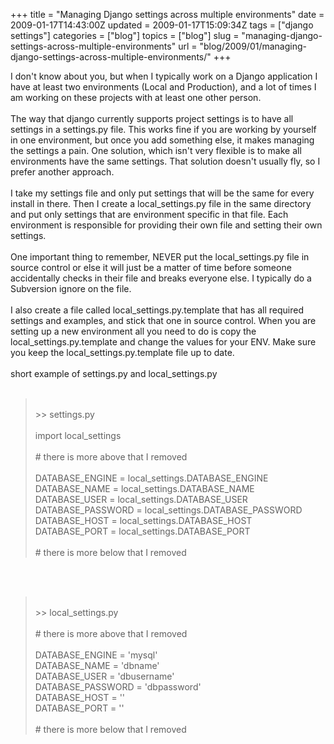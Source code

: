 +++
title = "Managing Django settings across multiple environments"
date = 2009-01-17T14:43:00Z
updated = 2009-01-17T15:09:34Z
tags = ["django settings"]
categories = ["blog"]
topics = ["blog"]
slug = "managing-django-settings-across-multiple-environments"
url = "blog/2009/01/managing-django-settings-across-multiple-environments/"
+++

I don't know about you, but when I typically work on a Django application I have at least two environments (Local and Production), and a lot of times I am working on these projects with at least one other person.<br /><br />The way that django currently supports project settings is to have all settings in a settings.py file. This works fine if you are working by yourself in one environment, but once you add something else, it makes managing the settings a pain. One solution, which isn't very flexible is to make all environments have the same settings. That solution doesn't usually fly, so I prefer another approach.<br /><br />I take my settings file and only put settings that will be the same for every install in there. Then I create a  local_settings.py file in the same directory and put only settings that are environment specific in that file. Each environment is responsible for providing their own file and setting their own settings.<br /><br />One important thing to remember, NEVER put the local_settings.py file in source control or else it will just be a matter of time before someone accidentally checks in their file and breaks everyone else. I typically do a Subversion ignore on the file.<br /><br />I also create a file called local_settings.py.template that has all required settings and examples, and stick that one in source control. When you are setting up a new environment all you need to do is copy the local_settings.py.template and change the values for your ENV. Make sure you keep the local_settings.py.template file up to date.<br /><br />short example of settings.py and local_settings.py<br /><br /><blockquote><br />>> settings.py<br /><br />import local_settings<br /><br /># there is more above that I removed<br /><br />DATABASE_ENGINE = local_settings.DATABASE_ENGINE         <br />DATABASE_NAME = local_settings.DATABASE_NAME          <br />DATABASE_USER = local_settings.DATABASE_USER          <br />DATABASE_PASSWORD = local_settings.DATABASE_PASSWORD       <br />DATABASE_HOST = local_settings.DATABASE_HOST        <br />DATABASE_PORT = local_settings.DATABASE_PORT  <br />   <br /># there is more below that I removed<br /></blockquote><br /><br /><blockquote><br />>> local_settings.py<br /><br /># there is more above that I removed<br /><br />DATABASE_ENGINE = 'mysql'<br />DATABASE_NAME = 'dbname'         <br />DATABASE_USER = 'dbusername'      <br />DATABASE_PASSWORD = 'dbpassword'     <br />DATABASE_HOST = ''        <br />DATABASE_PORT = ''<br /><br /># there is more below that I removed<br /></blockquote>
